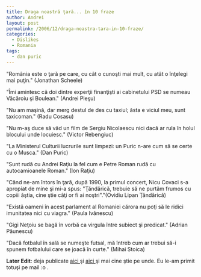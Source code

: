 ```yaml
---
title: Draga noastră ţară... în 10 fraze
author: Andrei
layout: post
permalink: /2006/12/draga-noastra-tara-in-10-fraze/
categories:
  - Dislikes
  - Romania
tags:
  - dan puric
---
```

"România este o ţară pe care, cu cât o cunoşti mai mult, cu atât o înţelegi mai puţin." (Jonathan Scheele)

"Îmi amintesc că doi dintre experţii finanţişti ai cabinetului PSD se numeau Văcăroiu şi Boulean." (Andrei Pleşu)

"Nu am maşină, dar merg destul de des cu taxiul; ăsta e viciul meu, sunt taxicoman." (Radu Cosasu)



"Nu m-aş duce să văd un film de Sergiu Nicolaescu nici dacă ar rula în holul blocului unde locuiesc." (Victor Rebengiuc)

"La Ministerul Culturii lucrurile sunt limpezi: un Puric n-are cum să se certe cu o Musca." (Dan Puric)

"Sunt rudă cu Andrei Raţiu la fel cum e Petre Roman rudă cu autocamioanele Roman." (Ion Raţiu)

"Când ne-am întors în ţară, după 1990, la primul concert, Nicu Covaci s-a apropiat de mine şi mi-a spus: "Ţăndărică, trebuie să ne purtăm frumos cu copiii ăştia, cine ştie câţi or fi ai noştri"."(Ovidiu Lipan Ţăndărică)

"Există oameni în acest parlament al Romaniei cărora nu poţi să le ridici imunitatea nici cu viagra." (Paula Ivănescu)

"Gigi Neţoiu se bagă în vorbă ca virgula între subiect şi predicat." (Adrian Păunescu)

"Dacă fotbalul în sală se numeşte futsal, mă întreb cum ar trebui să-i spunem fotbalului care se joacă în curte." (Mihai Stoica)

**Later Edit**: deja publicate <a href="http://forum.banipenet.com/forum/index.php?s=a8aa73acb54c468c9e243df26c4370c1&automodule=blog&blogid=5&showentry=168" target="_blank">aici </a>şi <a href="http://andrei.ciorba.free.fr/blog/index.php/2006/12/23/romania-top-10/" target="_blank">aici </a>şi mai cine ştie pe unde. Eu le-am primit totuşi pe mail :o .